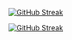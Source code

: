 [![GitHub Streak](https://streak-stats.demolab.com?user=nel0029&theme=youtube-dark&mode=weekly&exclude_days=Sun&card_width=1020)](https://git.io/streak-stats)

[![GitHub Streak](https://streak-stats.demolab.com?user=nel0029&theme=black-ice&mode=weekly&exclude_days=Sun&card_width=1020)](https://git.io/streak-stats)
